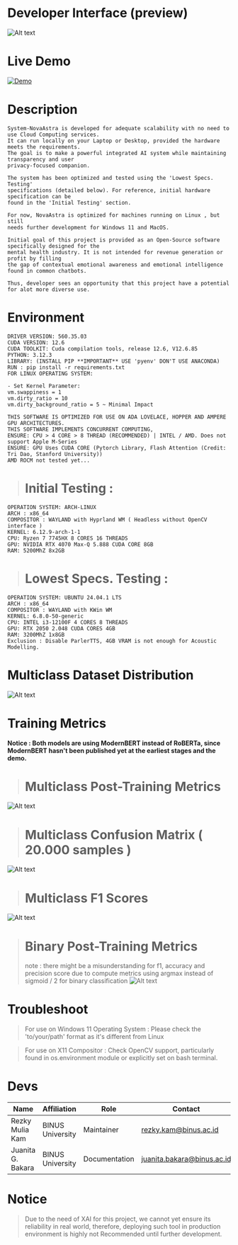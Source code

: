 # Developer Interface (preview)
![Alt text](examples/quickview.png)

# Live Demo
[![Demo](https://img.youtube.com/vi/W3nKr_7zWZs/hqdefault.jpg)](https://www.youtube.com/watch?v=W3nKr_7zWZs)



# Description
    System-NovaAstra is developed for adequate scalability with no need to use Cloud Computing services. 
    It can run locally on your Laptop or Desktop, provided the hardware meets the requirements.
    The goal is to make a powerful integrated AI system while maintaining transparency and user
    privacy-focused companion.
    
    The system has been optimized and tested using the 'Lowest Specs. Testing'
    specifications (detailed below). For reference, initial hardware specification can be
    found in the 'Initial Testing' section.

    For now, NovaAstra is optimized for machines running on Linux , but still
    needs further development for Windows 11 and MacOS.

    Initial goal of this project is provided as an Open-Source software specifically designed for the
    mental health industry. It is not intended for revenue generation or profit by filling
    the gap of contextual emotional awareness and emotional intelligence found in common chatbots.
    
    Thus, developer sees an opportunity that this project have a potential for alot more diverse use.

# Environment
    DRIVER VERSION: 560.35.03
    CUDA VERSION: 12.6
    CUDA TOOLKIT: Cuda compilation tools, release 12.6, V12.6.85
    PYTHON: 3.12.3
    LIBRARY: (INSTALL PIP **IMPORTANT** USE 'pyenv' DON'T USE ANACONDA)
    RUN : pip install -r requirements.txt
    FOR LINUX OPERATING SYSTEM:

    - Set Kernel Parameter:
    vm.swappiness = 1
    vm.dirty_ratio = 10
    vm.dirty_background_ratio = 5 ~ Minimal Impact

    THIS SOFTWARE IS OPTIMIZED FOR USE ON ADA LOVELACE, HOPPER AND AMPERE GPU ARCHITECTURES.
    THIS SOFTWARE IMPLEMENTS CONCURRENT COMPUTING,
    ENSURE: CPU > 4 CORE > 8 THREAD (RECOMMENDED) | INTEL / AMD. Does not support Apple M-Series
    ENSURE: GPU Uses CUDA CORE (Pytorch Library, Flash Attention (Credit: Tri Dao, Stanford University))
    AMD ROCM not tested yet...

>   # Initial Testing :
    OPERATION SYSTEM: ARCH-LINUX 
    ARCH : x86_64
    COMPOSITOR : WAYLAND with Hyprland WM ( Headless without OpenCV interface )
    KERNEL: 6.12.9-arch-1-1
    CPU: Ryzen 7 7745HX 8 CORES 16 THREADS
    GPU: NVIDIA RTX 4070 Max-Q 5.888 CUDA CORE 8GB
    RAM: 5200MhZ 8x2GB

>   # Lowest Specs. Testing :
    OPERATION SYSTEM: UBUNTU 24.04.1 LTS 
    ARCH : x86_64 
    COMPOSITOR : WAYLAND with KWin WM
    KERNEL: 6.8.0-50-generic
    CPU: INTEL i3-12100F 4 CORES 8 THREADS
    GPU: RTX 2050 2.048 CUDA CORES 4GB
    RAM: 3200MhZ 1x8GB
    Exclusion : Disable ParlerTTS, 4GB VRAM is not enough for Acoustic Modelling.

# Multiclass Dataset Distribution
![Alt text](metrics/distribution_6.png)

# Training Metrics
**Notice : Both models are using ModernBERT instead of RoBERTa, since ModernBERT hasn't been published yet at the earliest stages and the demo.**

>   # Multiclass Post-Training Metrics
![Alt text](metrics/_multiclass_metrics.png)
>   # Multiclass Confusion Matrix ( 20.000 samples )
![Alt text](metrics/multiclass_cm.png)
>   # Multiclass F1 Scores
![Alt text](metrics/multiclass_f1's.png)
>   # Binary Post-Training Metrics
> note : there might be a misunderstanding for f1, accuracy and precision score due to compute metrics using argmax instead of sigmoid / 2 for binary classification
![Alt text](metrics/metrics_binary.png)

# Troubleshoot
> For use on Windows 11 Operating System :
> Please check the 'to/your/path' format as it's different from Linux

> For use on X11 Compositor :
> Check OpenCV support, particularly found in os.environment module or
> explicitly set on bash terminal.


# Devs
| Name                  | Affiliation       | Role             | Contact                   |
|-----------------------|-------------------|------------------|---------------------------|
| Rezky Mulia Kam       | BINUS University  | Maintainer       | rezky.kam@binus.ac.id     |
| Juanita G. Bakara     | BINUS University  | Documentation    | juanita.bakara@binus.ac.id|

# Notice
> Due to the need of XAI for this project, we cannot yet ensure its reliability in real world,
> therefore, deploying such tool in production environment is highly not Recommended until further development.

